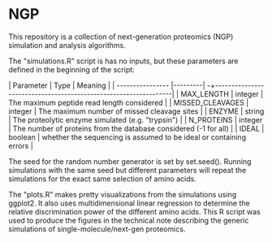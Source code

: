# NGP
This repository is a collection of next-generation proteomics (NGP) simulation and analysis algorithms.

The "simulations.R" script is has no inputs, but these parameters are defined in the beginning of the script:

| Parameter        | Type    | Meaning                                                            |
| ---------------- |---------| -+-----------------------------------------------------------------|
| MAX_LENGTH       | integer | The maximum peptide read length considered                         |
| MISSED_CLEAVAGES | integer | The maximum number of missed cleavage sites                        |
| ENZYME           | string  | The proteolytic enzyme simulated (e.g. "trypsin")                  |
| N_PROTEINS       | integer | The number of proteins from the database considered (-1 for all)   |
| IDEAL            | boolean | whether the sequencing is assumed to be ideal or containing errors |

The seed for the random number generator is set by set.seed(). Running simulations with the same seed but different parameters will repeat the simulations for the exact same selection of amino acids.

The "plots.R" makes pretty visualizations from the simulations using ggplot2. It also uses multidimensional linear regression to determine the relative discrimination power of the different amino acids. This R script was used to produce the figures in the technical note describing the generic simulations of single-molecule/next-gen proteomics.

